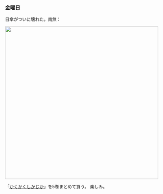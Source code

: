 ### 金曜日

日傘がついに壊れた。南無：

<img src="https://i.imgur.com/dSt6Go8.jpeg" width="500">

「[かくかくしかじか](https://www.amazon.co.jp/%E3%81%8B%E3%81%8F%E3%81%8B%E3%81%8F%E3%81%97%E3%81%8B%E3%81%98%E3%81%8B-1-%E6%84%9B%E8%94%B5%E7%89%88%E3%82%B3%E3%83%9F%E3%83%83%E3%82%AF%E3%82%B9-%E6%9D%B1%E6%9D%91-%E3%82%A2%E3%82%AD%E3%82%B3/dp/4087824578)」を5巻まとめて買う。
楽しみ。